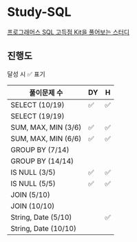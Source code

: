 # Study-SQL

[프로그래머스 SQL 고득점 Kit을 풀어보는 스터디](https://school.programmers.co.kr/learn/challenges?tab=sql_practice_kit)

## 진행도

달성 시 ✅ 표기

| 풀이문제 수               | DY   | H    |
| -------------------- | ---- | ---- |
| SELECT (10/19)       | ✅    | ✅    |
| SELECT (19/19)       |      |      |
| SUM, MAX, MIN (3/6)  | ✅    | ✅    |
| SUM, MAX, MIN (6/6)  | ✅    | ✅    |
| GROUP BY (7/14)      |      |      |
| GROUP BY (14/14)     |      |      |
| IS NULL (3/5)        | ✅    | ✅    |
| IS NULL (5/5)        | ✅    | ✅    |
| JOIN (5/10)          |      |      |
| JOIN (10/10)         |      |      |
| String, Date (5/10)  |      | ✅    |
| String, Date (10/10) |      |      |

